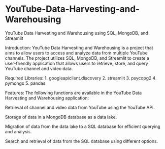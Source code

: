 # YouTube-Data-Harvesting-and-Warehousing

YouTube Data Harvesting and Warehousing using SQL, MongoDB, and Streamlit

Introduction:
   YouTube Data Harvesting and Warehousing is a project that aims to allow users to access and analyze data from multiple YouTube channels. The project utilizes SQL, MongoDB, and Streamlit to create a user-friendly application that allows users to retrieve, store, and query YouTube channel and video data.   
   
Required Libraries:
    1. googleapiclient.discovery
    2. streamlit
    3. psycopg2
    4. pymongo
    5. pandas

Features:
   The following functions are available in the YouTube Data Harvesting and Warehousing application:

Retrieval of channel and video data from YouTube using the YouTube API.

Storage of data in a MongoDB database as a data lake.

Migration of data from the data lake to a SQL database for efficient querying and analysis.

Search and retrieval of data from the SQL database using different options.







